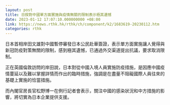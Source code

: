 ```yaml
---
layout: post
title: 日揆對中國單方面實施與疫情無關的限制表示極其遺憾
date: 2023-01-12 17:07:10.000000000 +08:00
link: https://news.rthk.hk/rthk/ch/component/k2/1683619-20230112.htm
categories: rthk
---
```


日本首相岸田文雄對中國暫停審發日本公民赴華簽證，表示單方面實施讓人覺得與新冠防疫對策無關的限制，感到極其遺憾，已通過外交渠道提出抗議，要求取消限制。

正在英國倫敦訪問的岸田說，日本對從中國入境人員實施防疫措施，是因應中國疫情蔓延以及難以掌握詳情而作出的臨時措施，強調是在盡量不阻礙國際人員往來的基礎上實施的恰當措施。

而內閣官房長官松野博一在例行記者會表示，關注中國的感染狀況和中方措施的影響，將切實為日本企業提供支援。
